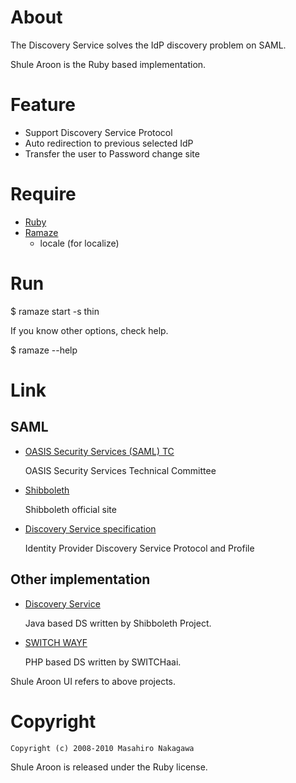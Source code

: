 # About

The Discovery Service solves the IdP discovery problem on SAML.

Shule Aroon is the Ruby based implementation.

# Feature

* Support Discovery Service Protocol
* Auto redirection to previous selected IdP
* Transfer the user to Password change site

# Require

* [Ruby](http://www.ruby-lang.org/)
* [Ramaze](http://ramaze.net/)
  * locale (for localize)

# Run

  $ ramaze start -s thin

If you know other options, check help.

  $ ramaze --help

# Link

## SAML

* [OASIS Security Services (SAML) TC](http://www.oasis-open.org/committees/tc_home.php?wg_abbrev=security)

  OASIS Security Services Technical Committee

* [Shibboleth](http://shibboleth.internet2.edu/)

  Shibboleth official site

* [Discovery Service specification](http://docs.oasis-open.org/security/saml/Post2.0/sstc-saml-idp-discovery.html)

  Identity Provider Discovery Service Protocol and Profile

## Other implementation

* [Discovery Service](https://spaces.internet2.edu/display/SHIB2/DiscoveryService)

  Java based DS written by Shibboleth Project.

* [SWITCH WAYF](http://www.switch.ch/aai/wayf/)

  PHP based DS written by SWITCHaai.

Shule Aroon UI refers to above projects.

# Copyright

    Copyright (c) 2008-2010 Masahiro Nakagawa

Shule Aroon is released under the Ruby license.
